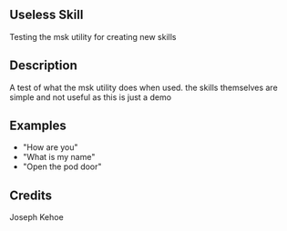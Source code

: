 ## Useless Skill
Testing the msk utility for creating new skills

## Description
A test of what the msk utility does when used. the skills themselves are simple and not useful as this is just a demo

## Examples
 - "How are you"
 - "What is my name"
 - "Open the pod door"


## Credits
Joseph Kehoe


